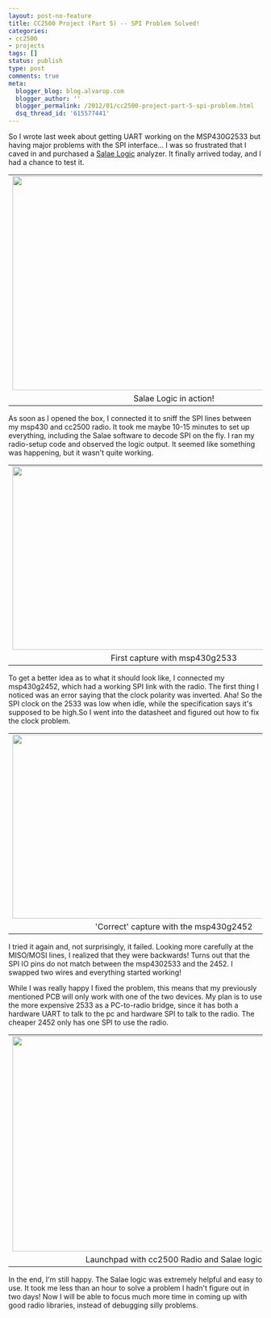 ```yaml
---
layout: post-no-feature
title: CC2500 Project (Part 5) -- SPI Problem Solved!
categories:
- cc2500
- projects
tags: []
status: publish
type: post
comments: true
meta:
  blogger_blog: blog.alvarop.com
  blogger_author: ''
  blogger_permalink: /2012/01/cc2500-project-part-5-spi-problem.html
  dsq_thread_id: '615577441'
---
```

So I wrote last week about getting UART working on the MSP430G2533 but having major problems with the SPI interface... I was so frustrated that I caved in and purchased a <a href="http://www.saleae.com/logic/" target="_blank">Salae Logic</a> analyzer. It finally arrived today, and I had a chance to test it.

<table align="center" cellpadding="0" cellspacing="0" class="tr-caption-container" style="margin-left: auto; margin-right: auto; text-align: center;"><tbody><tr><td style="text-align: center;"><a href="/images/blgr/IMG_7201.jpg" imageanchor="1" style="margin-left: auto; margin-right: auto;"><img border="0" height="424" src="http://4.bp.blogspot.com/-NZ0l9GDPBrs/Txog2E48kQI/AAAAAAAABBI/39CLyleqaYk/s640/IMG_7201.jpg" width="640" /></a></td></tr><tr><td class="tr-caption" style="text-align: center;">Salae Logic in action!</td></tr></tbody></table>

As soon as I opened the box, I connected it to sniff the SPI lines between my msp430 and cc2500 radio. It took me maybe 10-15 minutes to set up everything, including the Salae software to decode SPI on the fly. I ran my radio-setup code and observed the logic output. It seemed like something was happening, but it wasn't quite working.

<table cellpadding="0" cellspacing="0" class="tr-caption-container" style="margin-left: auto; margin-right: auto; text-align: center;"><tbody><tr><td style="text-align: center;"><a href="/images/blgr/25331.png" imageanchor="1" style="margin-left: auto; margin-right: auto;"><img border="0" height="363" src="http://4.bp.blogspot.com/-HFvxD6Nnm6U/Txohag3Lu6I/AAAAAAAABBQ/fNnRqRokshE/s640/25331.png" width="640" /></a></td></tr><tr><td class="tr-caption" style="text-align: center;">First capture with msp430g2533</td></tr></tbody></table>

To get a better idea as to what it should look like, I connected my msp430g2452, which had a working SPI link with the radio. The first thing I noticed was an error saying that the clock polarity was inverted. Aha! So the SPI clock on the 2533 was low when idle, while the specification says it's supposed to be high.So I went into the datasheet and figured out how to fix the clock problem.

<table align="center" cellpadding="0" cellspacing="0" class="tr-caption-container" style="margin-left: auto; margin-right: auto; text-align: center;"><tbody><tr><td style="text-align: center;"><a href="/images/blgr/2452.png" imageanchor="1" style="margin-left: auto; margin-right: auto;"><img border="0" height="364" src="http://3.bp.blogspot.com/-57Fo6dLUBzY/Txoj3iAAi9I/AAAAAAAABBY/Dk1gIG8hAnI/s640/2452.png" width="640" /></a></td></tr><tr><td class="tr-caption" style="text-align: center;">'Correct' capture with the msp430g2452</td></tr></tbody></table>

I tried it again and, not surprisingly, it failed. Looking more carefully at the MISO/MOSI lines, I realized that they were backwards! Turns out that the SPI IO pins do not match between the msp4302533 and the 2452. I swapped two wires and everything started working!

While I was really happy I fixed the problem, this means that my previously mentioned PCB will only work with one of the two devices. My plan is to use the more expensive 2533 as a PC-to-radio bridge, since it has both a hardware UART to talk to the pc and hardware SPI to talk to the radio. The cheaper 2452 only has one SPI to use the radio.

<table align="center" cellpadding="0" cellspacing="0" class="tr-caption-container" style="margin-left: auto; margin-right: auto; text-align: center;"><tbody><tr><td style="text-align: center;"><a href="/images/blgr/IMG_7202.jpg" imageanchor="1" style="margin-left: auto; margin-right: auto;"><img border="0" height="426" src="http://4.bp.blogspot.com/-XAAQ7gOz8A8/Txol3Ay7KrI/AAAAAAAABBg/GYd1Sm3QK1M/s640/IMG_7202.jpg" width="640" /></a></td></tr><tr><td class="tr-caption" style="text-align: center;">Launchpad with cc2500 Radio and Salae logic</td></tr></tbody></table>

In the end, I'm still happy. The Salae logic was extremely helpful and easy to use. It took me less than an hour to solve a problem I hadn't figure out in two days! Now I will be able to focus much more time in coming up with good radio libraries, instead of debugging silly problems.

